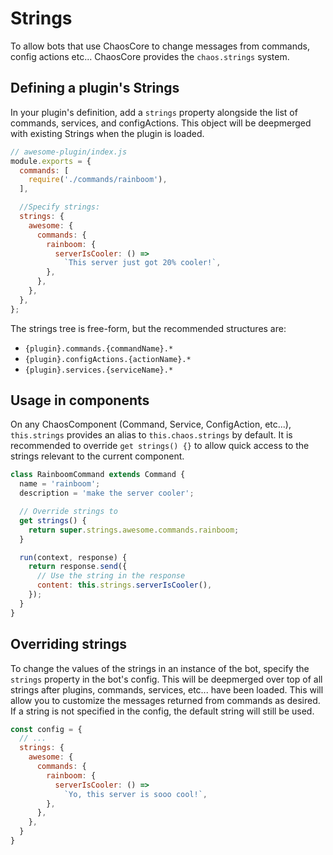 Strings
=======

To allow bots that use ChaosCore to change messages from commands, config actions
etc... ChaosCore provides the `chaos.strings` system.

Defining a plugin's Strings
----------------
In your plugin's definition, add a `strings` property alongside the list of 
commands, services, and configActions. This object will be deepmerged with 
existing Strings when the plugin is loaded.

```js
// awesome-plugin/index.js
module.exports = {
  commands: [
    require('./commands/rainboom'),
  ],

  //Specify strings:
  strings: {
    awesome: {
      commands: {
        rainboom: {
          serverIsCooler: () => 
            `This server just got 20% cooler!`,
        },
      },
    },
  },
};
```

The strings tree is free-form, but the recommended structures are:
- `{plugin}.commands.{commandName}.*`
- `{plugin}.configActions.{actionName}.*`
- `{plugin}.services.{serviceName}.*`

Usage in components
-------------------
On any ChaosComponent (Command, Service, ConfigAction, etc...), `this.strings`
provides an alias to `this.chaos.strings` by default. It is recommended to 
override `get strings() {}` to allow quick access to the strings relevant to
the current component. 

```js
class RainboomCommand extends Command {
  name = 'rainboom';
  description = 'make the server cooler';

  // Override strings to 
  get strings() {
    return super.strings.awesome.commands.rainboom;
  }

  run(context, response) {
    return response.send({ 
      // Use the string in the response
      content: this.strings.serverIsCooler(),
    });
  }
}
```

Overriding strings
------------------
To change the values of the strings in an instance of the bot, specify the
`strings` property in the bot's config. This will be deepmerged over top of all
strings after plugins, commands, services, etc... have been loaded. This will
allow you to customize the messages returned from commands as desired. If a
string is not specified in the config, the default string will still be used.

```js
const config = {
  // ...
  strings: {
    awesome: {
      commands: {
        rainboom: {
          serverIsCooler: () => 
            `Yo, this server is sooo cool!`,
        },
      },
    },
  }
}
``` 
